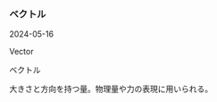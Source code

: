<article id="ベクトル">

### ベクトル

<p class="st_update_header">2024-05-16</p>
<p class="st_name_header_en">Vector</p>
<p class="st_name_header_jp">ベクトル</p>
<div class="article_explanation">大きさと方向を持つ量。物理量や力の表現に用いられる。</div>
</article>
